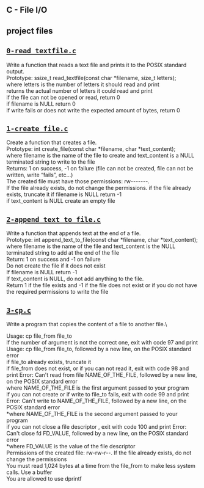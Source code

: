 ## C - File I/O

## project files
## [`0-read_textfile.c`](0-read_textfile.c)
Write a function that reads a text file and prints it to the POSIX standard output.\
	      Prototype: ssize_t read_textfile(const char *filename, size_t letters);\
	      where letters is the number of letters it should read and print\
	      returns the actual number of letters it could read and print\
	      if the file can not be opened or read, return 0\
	      if filename is NULL return 0\
	      if write fails or does not write the expected amount of bytes, return 0

## [`1-create_file.c`](1-create_file.c)
Create a function that creates a file.\
	       Prototype: int create_file(const char *filename, char *text_content);\
	       where filename is the name of the file to create and text_content is a NULL terminated string to write to the file\
	       Returns: 1 on success, -1 on failure (file can not be created, file can not be written, write “fails”, etc…)\
	       The created file must have those permissions: rw-------.\
	       If the file already exists, do not change the permissions. if the file already exists, truncate it if filename is NULL return -1\
	       if text_content is NULL create an empty file

## [`2-append_text_to_file.c`](2-append_text_to_file.c)
Write a function that appends text at the end of a file.\
	      Prototype: int append_text_to_file(const char *filename, char *text_content);\
	      where filename is the name of the file and text_content is the NULL terminated string to add at the end of the file\
	      Return: 1 on success and -1 on failure\
	      Do not create the file if it does not exist\
	      If filename is NULL return -1\
	      If text_content is NULL, do not add anything to the file.\
	      Return 1 if the file exists and -1 if the file does not exist or if you do not have the required permissions to write the file

## [`3-cp.c`](3-cp.c)
Write a program that copies the content of a file to another file.\

Usage: cp file_from file_to\
if the number of argument is not the correct one, exit with code 97 and print Usage: cp file_from file_to, followed by a new line, on the POSIX standard error\
if file_to already exists, truncate it\
if file_from does not exist, or if you can not read it, exit with code 98 and print Error: Can't read from file NAME_OF_THE_FILE, followed by a new line, on the POSIX standard error\
where NAME_OF_THE_FILE is the first argument passed to your program\
if you can not create or if write to file_to fails, exit with code 99 and print Error: Can't write to NAME_OF_THE_FILE, followed by a new line, on the POSIX standard error\
*where NAME_OF_THE_FILE is the second argument passed to your program\
if you can not close a file descriptor , exit with code 100 and print Error: Can't close fd FD_VALUE, followed by a new line, on the POSIX standard error\
*where FD_VALUE is the value of the file descriptor\
Permissions of the created file: rw-rw-r--. If the file already exists, do not change the permissions\
You must read 1,024 bytes at a time from the file_from to make less system calls. Use a buffer\
You are allowed to use dprintf
